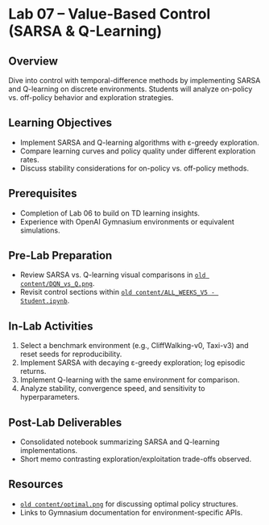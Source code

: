 # Lab 07 – Value-Based Control (SARSA & Q-Learning)

## Overview
Dive into control with temporal-difference methods by implementing SARSA and Q-learning on discrete environments. Students will analyze on-policy vs. off-policy behavior and exploration strategies.

## Learning Objectives
- Implement SARSA and Q-learning algorithms with ε-greedy exploration.
- Compare learning curves and policy quality under different exploration rates.
- Discuss stability considerations for on-policy vs. off-policy methods.

## Prerequisites
- Completion of Lab 06 to build on TD learning insights.
- Experience with OpenAI Gymnasium environments or equivalent simulations.

## Pre-Lab Preparation
- Review SARSA vs. Q-learning visual comparisons in [`old content/DQN_vs_Q.png`](../../old%20content/DQN_vs_Q.png).
- Revisit control sections within [`old content/ALL_WEEKS_V5 - Student.ipynb`](../../old%20content/ALL_WEEKS_V5%20-%20Student.ipynb).

## In-Lab Activities
1. Select a benchmark environment (e.g., CliffWalking-v0, Taxi-v3) and reset seeds for reproducibility.
2. Implement SARSA with decaying ε-greedy exploration; log episodic returns.
3. Implement Q-learning with the same environment for comparison.
4. Analyze stability, convergence speed, and sensitivity to hyperparameters.

## Post-Lab Deliverables
- Consolidated notebook summarizing SARSA and Q-learning implementations.
- Short memo contrasting exploration/exploitation trade-offs observed.

## Resources
- [`old content/optimal.png`](../../old%20content/optimal.png) for discussing optimal policy structures.
- Links to Gymnasium documentation for environment-specific APIs.
